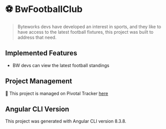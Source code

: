 # :soccer: BwFootballClub

> Byteworks devs have developed an interest in sports, and they like to have access to the latest football fixtures, this project was built to address that need.

## Implemented Features

- BW devs can view the latest football standings

## Project Management

:briefcase: This project is managed on Pivotal Tracker [here](https://www.pivotaltracker.com/n/projects/2403959)

## Angular CLI Version

This project was generated with Angular CLI version 8.3.8.
